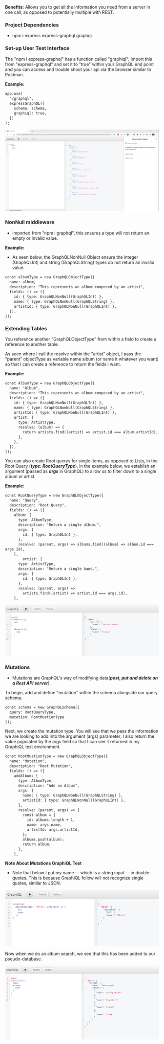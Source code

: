 **Benefits:** Allows you to get all the information you need from a server in one call, as opposed to potentially multiple with REST.

### Project Dependencies

- npm i express express-graphql graphql

### Set-up User Test Interface

The "npm i express-graphql" has a function called "graphiql"; import this from "express-graphql" and set it to "true" within your GraphQL end point and you can access and trouble shoot your api via the browser similar to Postman.

**Example:**

```
app.use(
  "/graphql",
  expressGraphQL({
    schema: schema,
    graphiql: true,
  })
);
```

![graphiql](./readMePic/graphiql.png)

### NonNull middleware

- imported from "npm i graphql", this ensures a type will not return an empty or invalid value.

**Example:**

- As seen below, the GraphQLNonNull Object ensure the integer (GraphQLInt) and string (GraphQLString) types do not return an invalid value.

```
const albumType = new GraphQLObjectType({
  name: album,
  description: "This represents an album composed by an artist",
  fields: () => ({
    id: { type: GraphQLNonNull(GraphQLInt) },
    name: { type: GraphQLNonNull(GraphQLString) },
    artistId: { type: GraphQLNonNull(GraphQLInt) },
  }),
});
```

### Extending Tables

You reference another "GraphQLObjectType" from within a field to create a reference to another table.

As seen where I call the resolve within the "artist" object, I pass the "parent" objectType as variable name album (or name it whatever you want) so that I can create a reference to return the fields I want.

**Example:**

```
const AlbumType = new GraphQLObjectType({
  name: "Album",
  description: "This represents an album composed by an artist",
  fields: () => ({
    id: { type: GraphQLNonNull(GraphQLInt) },
    name: { type: GraphQLNonNull(GraphQLString) },
    artistId: { type: GraphQLNonNull(GraphQLInt) },
    artist: {
      type: ArtistType,
      resolve: (album) => {
        return artists.find((artist) => artist.id === album.artistId);
      },
    },
  }),
});
```

You can also create Root querys for single items, as opposed to Lists, in the Root Query (**_type: RootQueryType_**). In the example below, we establish an argument (passed as **_args_** in GraphQL) to allow us to filter down to a single album or artist.

**Example:**

```
const RootQueryType = new GraphQLObjectType({
  name: "Query",
  description: "Root Query",
  fields: () => ({
    album: {
      type: AlbumType,
      description: "Return a single album.",
      args: {
        id: { type: GraphQLInt },
      },
      resolve: (parent, args) => albums.find((album) => album.id === args.id),
    },
        artist: {
      type: ArtistType,
      description: "Return a single band.",
      args: {
        id: { type: GraphQLInt },
      },
      resolve: (parent, args) =>
        artists.find((artist) => artist.id === args.id),
    },
```

![Single_Search](./readMePic/2.png)

### Mutations

- Mutations are GraphQL's way of modifying data(**_*post, put and delete on a Rest API server*_**).

To begin, add and define "mutation" within the schema alongside our query schema.

```
const schema = new GraphQLSchema({
  query: RootQueryType,
  mutation: RootMuationType
});
```

Next, we create the mutation type. You will see that we pass the information we are looking to add into the argument (args) parameter; I also return the value populated by the args field so that I can see it returned in my GraphiQL test environment.

```
const RootMuationType = new GraphQLObjectType({
  name: "Mutation",
  description: "Root Mutation",
  fields: () => ({
    addAlbum: {
      type: AlbumType,
      description: "Add an Album",
      args: {
        name: { type: GraphQLNonNull(GraphQLString) },
        artistId: { type: GraphQLNonNull(GraphQLInt) },
      },
      resolve: (parent, args) => {
        const album = {
          id: albums.length + 1,
          name: args.name,
          artistId: args.artistId,
        };
        albums.push(album);
        return album;
      },
    },
```

**Note About Mutations GraphiQL Test**

- Note that below I put my name -- which is a string input -- in double quotes. This is because GraphiQL follow will not recognize single quotes, similar to JSON.

![Single_Search](./readMePic/3.png)

Now when we do an album search, we see that this has been added to our pseudo-database.

![Single_Search](./readMePic/4.png)
